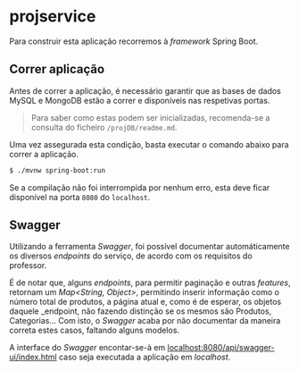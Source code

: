 # projservice

Para construir esta aplicação recorremos à *framework* Spring Boot.



## Correr aplicação

Antes de correr a aplicação, é necessário garantir que as bases de dados MySQL e MongoDB estão a correr e disponíveis nas respetivas portas. 

> Para saber como estas podem ser inicializadas, recomenda-se a consulta do ficheiro `/projDB/readme.md`.

Uma vez assegurada esta condição, basta executar o comando abaixo para correr a aplicação.

```bash
$ ./mvnw spring-boot:run
```

Se a compilação não foi interrompida por nenhum erro, esta deve ficar disponível na porta `8080` do `localhost`.

## Swagger

Utilizando a ferramenta _Swagger_, foi possível documentar automáticamente os diversos _endpoints_ do serviço, de acordo com os requisitos do professor.

É de notar que, alguns _endpoints_, para permitir paginação e outras _features_, retornam um _Map<String, Object>_, permitindo inserir informação como o número total de produtos, a página atual e, como é de esperar, os objetos daquele _endpoint, não fazendo distinção se os mesmos são Produtos, Categorias... Com isto, o _Swagger_ acaba por não documentar da maneira correta estes casos, faltando alguns modelos.

A interface do _Swagger_ encontar-se-à em [localhost:8080/api/swagger-ui/index.html](localhost:8080/api/swagger-ui/index.html) caso seja executada a aplicação em _localhost_.